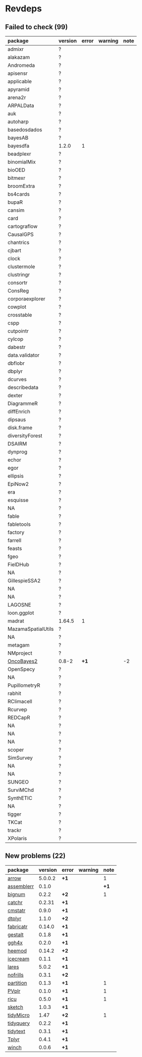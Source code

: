 # Revdeps

## Failed to check (99)

|package                              |version |error  |warning |note |
|:------------------------------------|:-------|:------|:-------|:----|
|admixr                               |?       |       |        |     |
|alakazam                             |?       |       |        |     |
|Andromeda                            |?       |       |        |     |
|apisensr                             |?       |       |        |     |
|applicable                           |?       |       |        |     |
|apyramid                             |?       |       |        |     |
|arena2r                              |?       |       |        |     |
|ARPALData                            |?       |       |        |     |
|auk                                  |?       |       |        |     |
|autoharp                             |?       |       |        |     |
|basedosdados                         |?       |       |        |     |
|bayesAB                              |?       |       |        |     |
|bayesdfa                             |1.2.0   |1      |        |     |
|beadplexr                            |?       |       |        |     |
|binomialMix                          |?       |       |        |     |
|bioOED                               |?       |       |        |     |
|bitmexr                              |?       |       |        |     |
|broomExtra                           |?       |       |        |     |
|bs4cards                             |?       |       |        |     |
|bupaR                                |?       |       |        |     |
|cansim                               |?       |       |        |     |
|card                                 |?       |       |        |     |
|cartograflow                         |?       |       |        |     |
|CausalGPS                            |?       |       |        |     |
|chantrics                            |?       |       |        |     |
|cjbart                               |?       |       |        |     |
|clock                                |?       |       |        |     |
|clustermole                          |?       |       |        |     |
|clustringr                           |?       |       |        |     |
|consortr                             |?       |       |        |     |
|ConsReg                              |?       |       |        |     |
|corporaexplorer                      |?       |       |        |     |
|cowplot                              |?       |       |        |     |
|crosstable                           |?       |       |        |     |
|cspp                                 |?       |       |        |     |
|cutpointr                            |?       |       |        |     |
|cylcop                               |?       |       |        |     |
|dabestr                              |?       |       |        |     |
|data.validator                       |?       |       |        |     |
|dbflobr                              |?       |       |        |     |
|dbplyr                               |?       |       |        |     |
|dcurves                              |?       |       |        |     |
|describedata                         |?       |       |        |     |
|dexter                               |?       |       |        |     |
|DiagrammeR                           |?       |       |        |     |
|diffEnrich                           |?       |       |        |     |
|dipsaus                              |?       |       |        |     |
|disk.frame                           |?       |       |        |     |
|diversityForest                      |?       |       |        |     |
|DSAIRM                               |?       |       |        |     |
|dynprog                              |?       |       |        |     |
|echor                                |?       |       |        |     |
|egor                                 |?       |       |        |     |
|ellipsis                             |?       |       |        |     |
|EpiNow2                              |?       |       |        |     |
|era                                  |?       |       |        |     |
|esquisse                             |?       |       |        |     |
|NA                                   |?       |       |        |     |
|fable                                |?       |       |        |     |
|fabletools                           |?       |       |        |     |
|factory                              |?       |       |        |     |
|farrell                              |?       |       |        |     |
|feasts                               |?       |       |        |     |
|fgeo                                 |?       |       |        |     |
|FielDHub                             |?       |       |        |     |
|NA                                   |?       |       |        |     |
|GillespieSSA2                        |?       |       |        |     |
|NA                                   |?       |       |        |     |
|NA                                   |?       |       |        |     |
|LAGOSNE                              |?       |       |        |     |
|loon.ggplot                          |?       |       |        |     |
|madrat                               |1.64.5  |1      |        |     |
|MazamaSpatialUtils                   |?       |       |        |     |
|NA                                   |?       |       |        |     |
|metagam                              |?       |       |        |     |
|NMproject                            |?       |       |        |     |
|[OncoBayes2](failures.md#oncobayes2) |0.8-2   |__+1__ |        |-2   |
|OpenSpecy                            |?       |       |        |     |
|NA                                   |?       |       |        |     |
|PupillometryR                        |?       |       |        |     |
|rabhit                               |?       |       |        |     |
|RClimacell                           |?       |       |        |     |
|Rcurvep                              |?       |       |        |     |
|REDCapR                              |?       |       |        |     |
|NA                                   |?       |       |        |     |
|NA                                   |?       |       |        |     |
|NA                                   |?       |       |        |     |
|scoper                               |?       |       |        |     |
|SimSurvey                            |?       |       |        |     |
|NA                                   |?       |       |        |     |
|NA                                   |?       |       |        |     |
|SUNGEO                               |?       |       |        |     |
|SurviMChd                            |?       |       |        |     |
|SynthETIC                            |?       |       |        |     |
|NA                                   |?       |       |        |     |
|tigger                               |?       |       |        |     |
|TKCat                                |?       |       |        |     |
|trackr                               |?       |       |        |     |
|XPolaris                             |?       |       |        |     |

## New problems (22)

|package                              |version |error  |warning |note   |
|:------------------------------------|:-------|:------|:-------|:------|
|[arrow](problems.md#arrow)           |5.0.0.2 |__+1__ |        |1      |
|[assemblerr](problems.md#assemblerr) |0.1.0   |       |        |__+1__ |
|[bignum](problems.md#bignum)         |0.2.2   |__+2__ |        |1      |
|[catchr](problems.md#catchr)         |0.2.31  |__+1__ |        |       |
|[cmstatr](problems.md#cmstatr)       |0.9.0   |__+1__ |        |       |
|[dtplyr](problems.md#dtplyr)         |1.1.0   |__+2__ |        |       |
|[fabricatr](problems.md#fabricatr)   |0.14.0  |__+1__ |        |       |
|[gestalt](problems.md#gestalt)       |0.1.8   |__+1__ |        |       |
|[ggh4x](problems.md#ggh4x)           |0.2.0   |__+1__ |        |       |
|[heemod](problems.md#heemod)         |0.14.2  |__+2__ |        |       |
|[icecream](problems.md#icecream)     |0.1.1   |__+1__ |        |       |
|[lares](problems.md#lares)           |5.0.2   |__+1__ |        |       |
|[nofrills](problems.md#nofrills)     |0.3.1   |__+2__ |        |       |
|[partition](problems.md#partition)   |0.1.3   |__+1__ |        |1      |
|[PVplr](problems.md#pvplr)           |0.1.0   |__+1__ |        |1      |
|[ricu](problems.md#ricu)             |0.5.0   |__+1__ |        |1      |
|[sketch](problems.md#sketch)         |1.0.3   |__+1__ |        |       |
|[tidyMicro](problems.md#tidymicro)   |1.47    |__+2__ |        |1      |
|[tidyquery](problems.md#tidyquery)   |0.2.2   |__+1__ |        |       |
|[tidytext](problems.md#tidytext)     |0.3.1   |__+1__ |        |       |
|[Tplyr](problems.md#tplyr)           |0.4.1   |__+1__ |        |       |
|[winch](problems.md#winch)           |0.0.6   |__+1__ |        |       |


